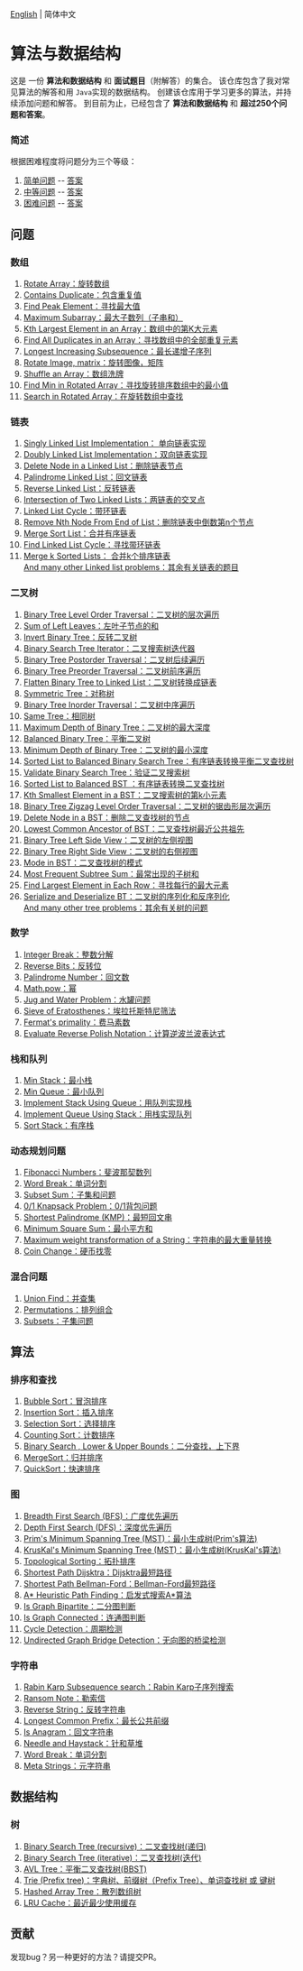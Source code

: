 [English](https://github.com/yunshuipiao/AlgoDS) | 简体中文
# 算法与数据结构

这是 一份 **算法和数据结构** 和 **面试题目**（附解答）的集合。
该仓库包含了我对常见算法的解答和用 `Java`实现的数据结构。 
创建该仓库用于学习更多的算法，并持续添加问题和解答。
到目前为止，已经包含了 **算法和数据结构** 和 **超过250个问题和答案**。


### 简述
  
根据困难程度将问题分为三个等级：

1) [简单问题](https://github.com/sherxon/AlgoDS/blob/master/src/problems/Easy.txt) -- [答案](https://github.com/sherxon/AlgoDS/blob/master/src/problems/easy)  
2) [中等问题](https://github.com/sherxon/AlgoDS/blob/master/src/problems/Medium.txt) -- [答案](https://github.com/sherxon/AlgoDS/blob/master/src/problems/medium)  
3) [困难问题](https://github.com/sherxon/AlgoDS/blob/master/src/problems/Hard.txt) -- [答案](https://github.com/sherxon/AlgoDS/blob/master/src/problems/hard)  
       


## 问题
  
### 数组
1) [Rotate Array：旋转数组](https://github.com/sherxon/AlgoDS/blob/master/src/problems/easy/RotateArray.java)      
2) [Contains Duplicate：包含重复值](https://github.com/sherxon/AlgoDS/blob/master/src/problems/easy/ContainsDuplicate.java)  
3) [Find Peak Element：寻找最大值](https://github.com/sherxon/AlgoDS/blob/master/src/problems/medium/FindPeakElement.java)  
4) [Maximum Subarray：最大子数列（子串和）](https://github.com/sherxon/AlgoDS/blob/master/src/problems/medium/MaximumSubarray.java)  
5) [Kth Largest Element in an Array：数组中的第K大元素](https://github.com/sherxon/AlgoDS/blob/master/src/problems/medium/KthLargestElementinanArray.java)  
6) [Find All Duplicates in an Array：寻找数组中的全部重复元素](https://github.com/sherxon/AlgoDS/blob/master/src/problems/medium/FindAllDuplicatesinanArray.java)  
7) [Longest Increasing Subsequence：最长递增子序列](https://github.com/sherxon/AlgoDS/blob/master/src/problems/medium/MaxIncreasingSubsequence.java)  
8) [Rotate Image, matrix：旋转图像，矩阵](https://github.com/sherxon/AlgoDS/blob/master/src/problems/medium/RotateImage.java)  
9) [Shuffle an Array：数组洗牌](https://github.com/sherxon/AlgoDS/blob/master/src/problems/medium/ShuffleanArray.java)  
10) [Find Min in Rotated Array：寻找旋转排序数组中的最小值](https://github.com/sherxon/AlgoDS/blob/master/src/problems/medium/FindMinimuminRotatedSortedArray.java)  
11) [Search in Rotated Array：在旋转数组中查找](https://github.com/sherxon/AlgoDS/blob/master/src/problems/medium/SearchinRotatedSortedArray.java)  
  

### 链表

1) [Singly Linked List Implementation： 单向链表实现](https://github.com/sherxon/AlgoDS/blob/master/src/ds/LinkedList.java)  
1) [Doubly Linked List Implementation：双向链表实现](https://github.com/sherxon/AlgoDS/blob/master/src/ds/DoublyLinkedList.java)  
3) [Delete Node in a Linked List：删除链表节点](https://github.com/sherxon/AlgoDS/blob/master/src/problems/easy/DeleteNodeSingleLinkedList.java)  
4) [Palindrome Linked List：回文链表](https://github.com/sherxon/AlgoDS/blob/master/src/problems/easy/PalindromeLinkedList.java)  
5) [Reverse Linked List：反转链表](https://github.com/sherxon/AlgoDS/blob/master/src/problems/easy/ReverseLinkedList.java)  
6) [Intersection of Two Linked Lists：两链表的交叉点](https://github.com/sherxon/AlgoDS/blob/master/src/problems/easy/IntersectionofTwoLinkedLists.java)  
7) [Linked List Cycle：带环链表](https://github.com/sherxon/AlgoDS/blob/master/src/problems/easy/LinkedListCycle.java)  
8) [Remove Nth Node From End of List：删除链表中倒数第n个节点](https://github.com/sherxon/AlgoDS/blob/master/src/problems/easy/RemoveNthNodeFromEndofList.java)   
9) [Merge Sort List：合并有序链表](https://github.com/sherxon/AlgoDS/blob/master/src/problems/medium/SortList.java)  
10) [Find Linked List Cycle：寻找带环链表](https://github.com/sherxon/AlgoDS/blob/master/src/problems/medium/LinkedListCycle2.java)  
11) [Merge k Sorted Lists： 合并k个排序链表](https://github.com/sherxon/AlgoDS/blob/master/src/problems/medium/MergekSortedLists.java)   
 [And many other Linked list problems：其余有关链表的题目](https://github.com/sherxon/AlgoDS/tree/master/src/problems)
 
### 二叉树
1) [Binary Tree Level Order Traversal：二叉树的层次遍历](https://github.com/sherxon/AlgoDS/blob/master/src/problems/easy/BinaryTreeLevelOrderTraversal.java)  
2) [Sum of Left Leaves：左叶子节点的和](https://github.com/sherxon/AlgoDS/blob/master/src/problems/easy/SumofLeftLeaves.java)  
3) [Invert Binary Tree：反转二叉树](https://github.com/sherxon/AlgoDS/blob/master/src/problems/easy/InvertBinaryTree.java)  
4) [Binary Search Tree Iterator：二叉搜索树迭代器](https://github.com/sherxon/AlgoDS/blob/master/src/problems/medium/BinarySearchTreeIterator.java)  
5) [Binary Tree Postorder Traversal：二叉树后续遍历](https://github.com/sherxon/AlgoDS/blob/master/src/problems/hard/PostOrderTraversalTree.java)  
6) [Binary Tree Preorder Traversal：二叉树前序遍历](https://github.com/sherxon/AlgoDS/blob/master/src/problems/medium/BinaryTreePreorderTraversal.java)  
7) [Flatten Binary Tree to Linked List：二叉树转换成链表](https://github.com/sherxon/AlgoDS/blob/master/src/problems/medium/FlattenBinaryTreetoLinkedList.java)  
8) [Symmetric Tree：对称树](https://github.com/sherxon/AlgoDS/blob/master/src/problems/easy/SymmetricTree.java)  
9) [Binary Tree Inorder Traversal：二叉树中序遍历](https://github.com/sherxon/AlgoDS/blob/master/src/problems/medium/BinaryTreeInorderTraversal.java)  
10) [Same Tree：相同树](https://github.com/sherxon/AlgoDS/blob/master/src/problems/easy/SameTree.java)  
11) [Maximum Depth of Binary Tree：二叉树的最大深度](https://github.com/sherxon/AlgoDS/blob/master/src/problems/easy/MaximumDepthofBinaryTree.java)  
12) [Balanced Binary Tree：平衡二叉树](https://github.com/sherxon/AlgoDS/blob/master/src/problems/easy/BalancedBinaryTree.java)  
13) [Minimum Depth of Binary Tree：二叉树的最小深度](https://github.com/sherxon/AlgoDS/blob/master/src/problems/easy/MinimumDepthofBinaryTree.java)     
14) [Sorted List to Balanced Binary Search Tree：有序链表转换平衡二叉查找树](https://github.com/sherxon/AlgoDS/blob/master/src/problems/medium/ConvertSortedListtoBinarySearchTree.java)   
15) [Validate Binary Search Tree：验证二叉搜索树](https://github.com/sherxon/AlgoDS/blob/master/src/problems/medium/ValidateBinarySearchTree.java)  
16) [Sorted List to Balanced BST ：有序链表转换二叉查找树](https://github.com/sherxon/AlgoDS/blob/master/src/problems/medium/ConvertSortedArraytoBinarySearchTree.java)  
17) [Kth Smallest Element in a BST：二叉搜索树的第k小元素](https://github.com/sherxon/AlgoDS/blob/master/src/problems/medium/KthSmallestElementinaBST.java)  
18) [Binary Tree Zigzag Level Order Traversal：二叉树的锯齿形层次遍历](https://github.com/sherxon/AlgoDS/blob/master/src/problems/medium/ZigZagOrderLevelTraversalBST.java)  
19) [Delete Node in a BST：删除二叉查找树的节点](https://github.com/sherxon/AlgoDS/blob/master/src/problems/medium/DeleteNodeinaBST.java)  
20) [Lowest Common Ancestor of BST：二叉查找树最近公共祖先](https://github.com/sherxon/AlgoDS/blob/master/src/problems/easy/LowestCommonAncestorBST.java)  
21) [Binary Tree Left Side View：二叉树的左侧视图](https://github.com/sherxon/AlgoDS/blob/master/src/problems/medium/BinaryTreeLeftSIdeView.java)  
22) [Binary Tree Right Side View：二叉树的右侧视图](https://github.com/sherxon/AlgoDS/blob/master/src/problems/medium/BinaryTreeRightSideView.java)  
23) [Mode in BST：二叉查找树的模式](https://github.com/sherxon/AlgoDS/blob/master/src/problems/easy/FindModeinBST.java)   
24) [Most Frequent Subtree Sum：最常出现的子树和](https://github.com/sherxon/AlgoDS/blob/master/src/problems/medium/MostFrequentSubtreeSum.java)  
25) [ Find Largest Element in Each Row：寻找每行的最大元素](https://github.com/sherxon/AlgoDS/blob/master/src/problems/medium/FindLargestElementinEachRow.java)   
26) [Serialize and Deserialize BT：二叉树的序列化和反序列化](https://github.com/sherxon/AlgoDS/blob/master/src/problems/hard/SerializeAndDeserializeBT.java)   
 [And many other tree problems：其余有关树的问题](https://github.com/sherxon/AlgoDS/tree/master/src/problems)  

### 数学
1) [Integer Break：整数分解](https://github.com/sherxon/AlgoDS/blob/master/src/problems/medium/IntegerBreak.java)  
2) [Reverse Bits：反转位](https://github.com/sherxon/AlgoDS/blob/master/src/problems/easy/ReverseBits.java)   
3) [Palindrome Number：回文数](https://github.com/sherxon/AlgoDS/blob/master/src/problems/easy/PalindromeNumber.java)  
4) [Math.pow：幂](https://github.com/sherxon/AlgoDS/blob/master/src/problems/medium/Pow.java)  
5) [Jug and Water Problem：水罐问题](https://github.com/sherxon/AlgoDS/blob/master/src/problems/medium/WaterAndJugProblem.java)  
6) [Sieve of Eratosthenes：埃拉托斯特尼筛法](https://github.com/sherxon/AlgoDS/blob/master/src/algo/numerals/SieveofEratosthenes.java)  
7) [Fermat's primality：费马素数](https://github.com/sherxon/AlgoDS/blob/master/src/algo/numerals/FermatPrimality.java)     
8) [Evaluate Reverse Polish Notation：计算逆波兰波表达式](https://github.com/sherxon/AlgoDS/blob/master/src/problems/medium/EvaluateReversePolishNotation.java)  


### 栈和队列
1) [Min Stack：最小栈](https://github.com/sherxon/AlgoDS/blob/master/src/problems/easy/MinStack.java)  
2) [Min Queue：最小队列](https://github.com/sherxon/AlgoDS/blob/master/src/problems/easy/QueuewithMinimum.java)  
3) [Implement Stack Using Queue：用队列实现栈](https://github.com/sherxon/AlgoDS/blob/master/src/problems/easy/ImplementStackUsingQueues.java)  
4) [Implement Queue Using Stack：用栈实现队列](https://github.com/sherxon/AlgoDS/blob/master/src/problems/easy/ImplementQueueusingStacks.java)
5) [Sort Stack：有序栈](https://github.com/sherxon/AlgoDS/blob/master/src/problems/medium/SortStack.java)  


### 动态规划问题
1) [Fibonacci Numbers：斐波那契数列](https://github.com/sherxon/AlgoDS/blob/master/src/algo/dp/FibonacciNumber.java)  
2) [Word Break：单词分割](https://github.com/sherxon/AlgoDS/blob/master/src/problems/medium/WordBreak.java)  
3) [Subset Sum：子集和问题](https://github.com/sherxon/AlgoDS/blob/master/src/algo/dp/SubsetSum.java)     
4) [0/1 Knapsack Problem：0/1背包问题](https://github.com/sherxon/AlgoDS/blob/master/src/algo/dp/Knapsack01.java)     
5) [Shortest Palindrome (KMP)：最短回文串](https://github.com/sherxon/AlgoDS/blob/master/src/problems/hard/ShortestPalindrome.java) 
6) [Minimum Square Sum：最小平方和](https://github.com/sherxon/AlgoDS/blob/master/src/algo/dp/MinimumSquareSum.java)
7) [Maximum weight transformation of a String：字符串的最大重量转换](https://github.com/sherxon/AlgoDS/blob/master/src/algo/dp/MaxWeightTransformation.java)
8) [Coin Change：硬币找零](https://github.com/sherxon/AlgoDS/blob/master/src/problems/medium/CoinChange.java)  


### 混合问题
1) [Union Find：并查集](https://github.com/sherxon/AlgoDS/blob/master/src/algo/UnionFind.java)  
2) [Permutations：排列组合](https://github.com/sherxon/AlgoDS/blob/master/src/problems/medium/Permutations.java)  
3) [Subsets：子集问题](https://github.com/sherxon/AlgoDS/blob/master/src/problems/medium/SubSets.java)     


 ## 算法
 
### 排序和查找   
1) [Bubble Sort：冒泡排序](https://github.com/sherxon/AlgoDS/blob/master/src/algo/sortingandsearching/BubbleSort.java)  
2) [Insertion Sort：插入排序](https://github.com/sherxon/AlgoDS/blob/master/src/algo/sortingandsearching/InsertionSort.java)  
3) [Selection Sort：选择排序](https://github.com/sherxon/AlgoDS/blob/master/src/algo/sortingandsearching/SelectionSort.java)  
4) [Counting Sort：计数排序](https://github.com/sherxon/AlgoDS/blob/master/src/algo/sortingandsearching/CountingSort.java)  
5) [Binary Search , Lower & Upper Bounds：二分查找，上下界](https://github.com/sherxon/AlgoDS/blob/master/src/algo/sortingandsearching/BinarySearch.java)  
6) [MergeSort：归并排序](https://github.com/sherxon/AlgoDS/blob/master/src/algo/sortingandsearching/MergeSort.java)  
7) [QuickSort：快速排序](https://github.com/sherxon/AlgoDS/blob/master/src/algo/sortingandsearching/QuickSort.java)  

 
### 图 
1) [Breadth First Search (BFS)：广度优先遍历](https://github.com/sherxon/AlgoDS/blob/master/src/algo/graph/BFS.java)  
2) [Depth First Search (DFS)：深度优先遍历](https://github.com/sherxon/AlgoDS/blob/master/src/algo/graph/DFS.java)  
3) [Prim's Minimum Spanning Tree (MST)：最小生成树(Prim's算法)](https://github.com/sherxon/AlgoDS/blob/master/src/algo/graph/PrimsMST.java)  
4) [KrusKal's Minimum Spanning Tree (MST)：最小生成树(KrusKal's算法)](https://github.com/sherxon/AlgoDS/blob/master/src/algo/graph/KruskalsMST.java)  
5) [Topological Sorting：拓扑排序](https://github.com/sherxon/AlgoDS/blob/master/src/algo/graph/TopologicalSorting.java)      
6) [Shortest Path Dijsktra：Dijsktra最短路径](https://github.com/sherxon/AlgoDS/blob/master/src/algo/graph/Dijsktra.java)  
7) [Shortest Path Bellman-Ford：Bellman-Ford最短路径](https://github.com/sherxon/AlgoDS/blob/master/src/algo/graph/BellmanFord.java)  
8) [A* Heuristic Path Finding：启发式搜索A*算法](https://github.com/sherxon/AlgoDS/blob/master/src/algo/graph/AStar.java)  
9) [Is Graph Bipartite：二分图判断](https://github.com/sherxon/AlgoDS/blob/master/src/algo/graph/IsBipartite.java)    
10) [Is Graph Connected：连通图判断](https://github.com/sherxon/AlgoDS/blob/master/src/algo/graph/IsConnected.java)  
11) [Cycle Detection：周期检测](https://github.com/sherxon/AlgoDS/blob/master/src/algo/graph/CycleDetection.java)  
12) [Undirected Graph Bridge Detection：无向图的桥梁检测](https://github.com/prafful1/AlgoDS/blob/master/src/algo/graph/BridgeUndirectedGraph.java)


### 字符串
1) [Rabin Karp Subsequence search：Rabin Karp子序列搜索](https://github.com/sherxon/AlgoDS/blob/master/src/algo/string/RabinKarpSubsequenceSearch.java)   
2) [Ransom Note：勒索信](https://github.com/sherxon/AlgoDS/blob/master/src/problems/easy/RansomNote.java)  
3) [Reverse String：反转字符串](https://github.com/sherxon/AlgoDS/blob/master/src/problems/easy/ReverseString.java)  
4) [Longest Common Prefix：最长公共前缀](https://github.com/sherxon/AlgoDS/blob/master/src/problems/easy/LongestCommonPrefix.java)  
5) [Is Anagram：回文字符串](https://github.com/sherxon/AlgoDS/blob/master/src/problems/easy/ValidAnagram.java)  
6) [Needle and Haystack：针和草堆](https://github.com/sherxon/AlgoDS/blob/master/src/problems/easy/ImplementstrSt.java)  
7) [Word Break：单词分割](https://github.com/sherxon/AlgoDS/blob/master/src/problems/medium/WordBreak.java)  
8) [Meta Strings：元字符串](https://github.com/sherxon/AlgoDS/blob/master/src/problems/medium/MetaStrings.java)  


## 数据结构      


### 树
1) [Binary Search Tree (recursive)：二叉查找树(递归)](https://github.com/sherxon/AlgoDS/blob/master/src/ds/BST.java)  
2) [Binary Search Tree (iterative)：二叉查找树(迭代)](https://github.com/sherxon/AlgoDS/blob/master/src/ds/BSTIterative.java)  
3) [AVL Tree：平衡二叉查找树(BBST)](https://github.com/sherxon/AlgoDS/blob/master/src/ds/AVLTree.java)    
4) [Trie (Prefix tree)：字典树、前缀树（Prefix Tree）、单词查找树 或 键树](https://github.com/sherxon/AlgoDS/blob/master/src/algo/string/Trie.java)  
5) [Hashed Array Tree：散列数组树](https://github.com/sherxon/AlgoDS/blob/master/src/ds/HashedArrayTree.java)  
6) [LRU Cache：最近最少使用缓存](https://github.com/sherxon/AlgoDS/blob/master/src/problems/hard/LRUCache.java)  


## 贡献

发现bug？另一种更好的方法？请提交PR。
